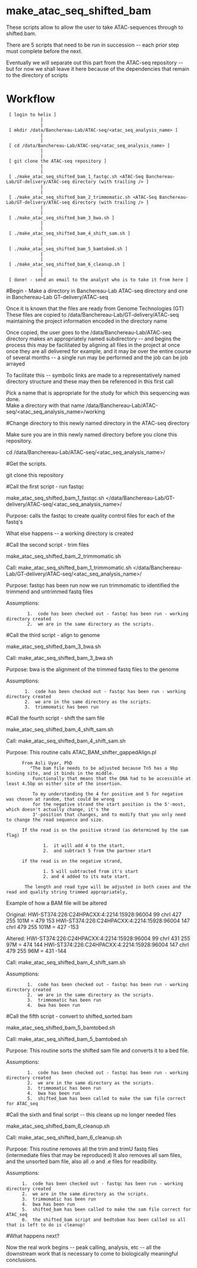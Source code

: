 # make_atac_seq_shifted_bam

  These scripts allow to allow the user to take ATAC-sequences through to shifted.bam.

  There are 5 scripts that need to be run in succession -- each prior step must complete before the next.

  Eventually we will separate out this part from the ATAC-seq repository -- but for now we shall leave it here
  because of the dependencies that remain to the directory of scripts

# Workflow

     [ login to helix ]
                 |
                 |
     [ mkdir /data/Banchereau-Lab/ATAC-seq/<atac_seq_analysis_name> ]
                 |
                 |
     [ cd /data/Banchereau-Lab/ATAC-seq/<atac_seq_analysis_name> ]
                 |
                 |
     [ git clone the ATAC-seq repository ]
                 |
                 |
     [ ./make_atac_seq_shifted_bam_1_fastqc.sh <ATAC-Seq Banchereau-Lab/GT-delivery/ATAC-seq directory (with trailing /> ]
                 |
                 |
     [ ./make_atac_seq_shifted_bam_2_trimmomatic.sh <ATAC-Seq Banchereau-Lab/GT-delivery/ATAC-seq directory (with trailing /> ]
                 |
                 |
     [ ./make_atac_seq_shifted_bam_3_bwa.sh ]
                 |
                 |
     [ ./make_atac_seq_shifted_bam_4_shift_sam.sh ]
                 |
                 |
     [ ./make_atac_seq_shifted_bam_5_bamtobed.sh ]
                 |
                 |
     [ ./make_atac_seq_shifted_bam_6_cleanup.sh ]
                 |
                 |
     [ done! - send an email to the analyst who is to take it from here ]



#Begin - Make a directory in Banchereau-Lab ATAC-seq directory and one in Banchereau-Lab GT-delivery/ATAC-seq

  Once it is known that the files are ready from Genome Technologies (GT)
  These files are copied to /data/Banchereau-Lab/GT-delivery/ATAC-seq maintaining
  the project information encoded in the directory name
  
  Once copied, the user goes to the /data/Banchereau-Lab/ATAC-seq directory
  makes an appropriately named subdirectory -- and begins the process
  this may be facilitated by aligning all files in the project at once
  once they are all delivered for example, and it may be over the entire course
  of several months -- a single run may be performed and the job can be job arrayed
  
  To facilitate this -- symbolic links are made to a representatively named
  directory structure and these may then be referenced in this first call

  Pick a name that is appropriate for the study for which this sequencing was done.  
  Make a directory with that name  /data/Banchereau-Lab/ATAC-seq/<atac_seq_analysis_name>/working

#Change directory to this newly named directory in the ATAC-seq directory
 
  Make sure you are in this newly named directory before you clone this repository.

  cd /data/Banchereau-Lab/ATAC-seq/<atac_seq_analysis_name>/
   
#Get the scripts.

  git clone this repository

#Call the first script - run fastqc

  make_atac_seq_shifted_bam_1_fastqc.sh \</data/Banchereau-Lab/GT-delivery/ATAC-seq/<atac_seq_analysis_name\>/

  Purpose:  calls the fastqc to create quality control files for each of the fastq's

  What else happens -- a working directory is created
            
#Call the second script - trim files
  
  make_atac_seq_shifted_bam_2_trimmomatic.sh

  Call:     make_atac_seq_shifted_bam_1_trimmomatic.sh \</data/Banchereau-Lab/GT-delivery/ATAC-seq/<atac_seq_analysis_name\>/

  Purpose:  fastqc has been run now we run trimmomatic to identified the trimmend and untrimmed fastq files

  Assumptions:  

            1.  code has been checked out - fastqc has been run - working directory created
            2.  we are in the same directory as the scripts.


#Call the third script - align to genome

  make_atac_seq_shifted_bam_3_bwa.sh 

  Call:     make_atac_seq_shifted_bam_3_bwa.sh

  Purpose:  bwa is the alignment of the trimmed fastq files to the genome

  Assumptions:  

           1.  code has been checked out - fastqc has been run - working directory created
           2.  we are in the same directory as the scripts.
           3.  trimmomatic has been run

#Call the fourth script - shift the sam file

  make_atac_seq_shifted_bam_4_shift_sam.sh

  Call:  make_atac_seq_shifted_bam_4_shift_sam.sh

  Purpose: This routine calls ATAC_BAM_shifter_gappedAlign.pl
          
          From Asli Uyar, PhD
             "The bam file needs to be adjusted because Tn5 has a 9bp binding site, and it binds in the middle.  
              Functionally that means that the DNA had to be accessible at least 4.5bp on either site of the insertion.

              To my understanding the 4 for positive and 5 for negative was chosen at random, that could be wrong
              for the negative strand the start position is the 5'-most, which doesn't actually change, it's the 
              3'-position that changes, and to modify that you only need to change the read sequence and size.

          If the read is on the positive strand (as determined by the sam flag) 

                  1.  it will add 4 to the start, 
                  2.  and subtract 5 from the partner start

          if the read is on the negative strand, 

                  1. 5 will subtracted from it's start 
                  2. and 4 added to its mate start.

           The length and read type will be adjusted in both cases and the read and quality string trimmed appropriately,

  Example of how a BAM file will be altered

  Original:
  HWI-ST374:226:C24HPACXX:4:2214:15928:96004      99      chrI    427     255     101M    =       479     153 
  HWI-ST374:226:C24HPACXX:4:2214:15928:96004      147     chrI    479     255     101M    =       427     -153 

  Altered:
  HWI-ST374:226:C24HPACXX:4:2214:15928:96004      99      chrI    431     255     97M    =       474     144 
  HWI-ST374:226:C24HPACXX:4:2214:15928:96004      147     chrI    479     255     96M    =       431     -144 

  Call:     make_atac_seq_shifted_bam_4_shift_sam.sh

  Assumptions:  

            1.  code has been checked out - fastqc has been run - working directory created
            2.  we are in the same directory as the scripts.
            3.  trimmomatic has been run
            4.  bwa has been run


#Call the fifth script - convert to shifted_sorted.bam

  make_atac_seq_shifted_bam_5_bamtobed.sh

  Call:     make_atac_seq_shifted_bam_5_bamtobed.sh

  Purpose: This routine sorts the shifted sam file and converts it to a bed file.

  Assumptions:  

            1.  code has been checked out - fastqc has been run - working directory created
            2.  we are in the same directory as the scripts.
            3.  trimmomatic has been run
            4.  bwa has been run
            5.  shifted_bam has been called to make the sam file correct for ATAC_seq
           

#Call the sixth and final script -- this cleans up no longer needed files

  make_atac_seq_shifted_bam_6_cleanup.sh

  Call:  make_atac_seq_shifted_bam_6_cleanup.sh

  Purpose: This routine removes all the trim and trimU fastq files (intermediate files that may be reproduced)
           It also removes all sam files, and the unsorted bam file, also all .o and .e files for readibility.

  Assumptions:  

          1.  code has been checked out - fastqc has been run - working directory created
          2.  we are in the same directory as the scripts.
          3.  trimmomatic has been run
          4.  bwa has been run
          5.  shifted_bam has been called to make the sam file correct for ATAC_seq
          6.  the shifted_bam script and bedtobam has been called so all that is left to do is cleanup!

#What happens next?

  Now the real work begins -- peak calling, analysis, etc -- all the downstream work that is necessary
  to come to biologically meaningful conclusions.





